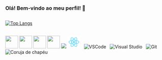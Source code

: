 ### Olá! Bem-vindo ao meu perfil! 🦉

##

[![Top Langs](https://github-readme-stats.vercel.app/api/top-langs/?username=GabrielCesconetto&layout=compact&theme=dark)](https://github.com/anuraghazra/github-readme-stats)

<br>
<div style="display: inline-block;">
  <img src="https://img.icons8.com/color/48/000000/html-5--v1.png" width="40" height="40">
  <img src="https://img.icons8.com/color/48/000000/css3.png" width="40" height="40">
  <img src="https://img.icons8.com/color/48/000000/javascript--v1.png" width="40" height="40">
  <img src="https://img.icons8.com/color/48/000000/bootstrap.png" width="40" height="40">
  <img src="https://www.vectorlogo.zone/logos/jquery/jquery-icon.svg" width="40" height: "40">
  <img src="https://raw.githubusercontent.com/github/explore/80688e429a7d4ef2fca1e82350fe8e3517d3494d/topics/react/react.png" width="40" height="40">
   &nbsp
  <img alt="VSCode" src="https://seeklogo.com/images/V/visual-studio-code-logo-284BC24C39-seeklogo.com.png" width="40" height="40">
   &nbsp 
  <img alt="Visual Studio" src="https://seeklogo.com/images/M/microsoft-visual-studio-logo-9E65CA55F8-seeklogo.com.png" width="40" height="40">
   &nbsp
  <img alt="Git" src="https://seeklogo.com/images/G/git-logo-CD8D6F1C09-seeklogo.com.png" width="40" height="40">
   &nbsp
 </div>
<br>
<div style="display: inline-block">
  <img src="https://c.tenor.com/mQIZ9L0TIDUAAAAM/owl.gif" alt="Coruja de chapéu" width="150" height="200">
</div>
